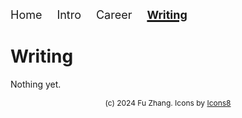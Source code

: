 <html>
<body>
  <nav class="nav-bar-default">
    <a class="nav-item" href="/" onclick="startTyper()">Home</a>
    <a class="nav-item" href="/pages/hello">Intro</a>
    <a class="nav-item" href="/pages/career">Career</a>
    <a class="nav-item current-page" href="/pages/writing">Writing</a>
  </nav>


  <nav class="nav-bar-mobile">
    <a class="nav-item-opener" onclick="showCloseMenu()">Menu</a>
    <a class="nav-item-mobile" href="/">Home</a>
    <a class="nav-item-mobile" href="/pages/hello">Intro</a>
    <a class="nav-item-mobile" href="/pages/career">Career</a>
    <a class="nav-item-mobile current-page" href="/pages/writing">Writing</a>
  </nav>

</body>

<style>

    .nav-item {
        margin-right: 20px;
        font-size: 18px;
        text-decoration: none;
        display:inline-block;
    }
    .nav-item:hover {
        margin-right: 20px;
        font-size: 18px;
        text-decoration: underline;
        text-decoration-thickness: 3px;
         display:inline-block;

    }  
    .nav-bar-mobile {
        display:none;
        margin-bottom: 20px;
    }

    .nav-bar-default {
        display:block;
        margin-bottom: 20px;
    }
    .current-page {
        font-weight: bold;
        text-decoration: underline;
        text-decoration-thickness: 3px;
        display:inline-block;
    }

    .nav-item-opener {
        font-size: 20px;
        cursor:pointer;
        text-decoration: none;
        display:none;
    }

    

    @media only screen and (max-width: 600px) {
        .nav-bar{
          width: 20%;
          margin: 0 auto;
          /* overflow-x:scroll; */
        }

        .nav-bar-default{
          display:none;
          margin-bottom: 20px;
        }

        .nav-bar-mobile{
          display:block;
          margin-bottom: 20px;
        }

        .nav-item-mobile{
        margin-top: 15px;
        font-size: 30px;
        text-decoration: none;
        display:none;
       }

      .nav-item-mobile:hover {
        margin-right: 20px;
        font-size: 30px;
        text-decoration: underline;
        text-decoration-thickness: 3px;
         display:block;

    }
    .current-page {
        font-size: 30px;
        font-weight: bold;
        text-decoration: underline;
        text-decoration-thickness: 3px;
        display:none;
    }

    .nav-item-opener {
        font-size: 30px;
        cursor:pointer;
        text-decoration: none;
        display: block;
    }

  }


</style>

# Writing

Nothing yet.

<footer style="font-size:12px; text-align:center; bottom:10px; width:100%;">(c) 2024 Fu Zhang. Icons by <a href="https://icons8.com/">Icons8</footer>
</html>